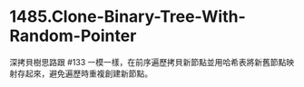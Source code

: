 # 1485.Clone-Binary-Tree-With-Random-Pointer

深拷貝樹思路跟 #133 一模一樣，在前序遍歷拷貝新節點並用哈希表將新舊節點映射存起來，避免遍歷時重複創建新節點。
